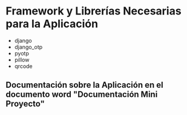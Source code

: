 # Framework y Librerías Necesarias para la Aplicación

- django
- django_otp
- pyotp
- pillow
- qrcode

## Documentación sobre la Aplicación en el documento word "Documentación Mini Proyecto"
